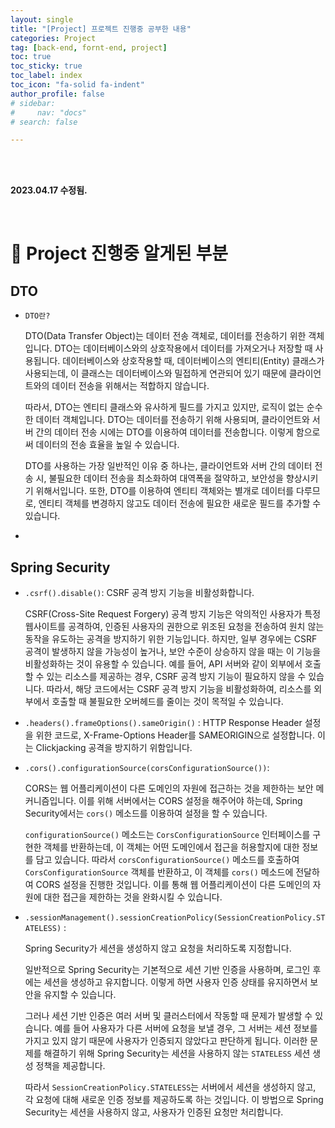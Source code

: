 ```yaml
---
layout: single
title: "[Project] 프로젝트 진행중 공부한 내용"
categories: Project
tag: [back-end, fornt-end, project]
toc: true
toc_sticky: true
toc_label: index
toc_icon: "fa-solid fa-indent"
author_profile: false
# sidebar:
#     nav: "docs"
# search: false

---
```




<br/>

<br/>

**2023.04.17 수정됨.**

<br/>



# 🔖 Project 진행중 알게된 부분



## DTO

- `DTO란?`

  DTO(Data Transfer Object)는 데이터 전송 객체로, 데이터를 전송하기 위한 객체입니다. DTO는 데이터베이스와의 상호작용에서 데이터를 가져오거나 저장할 때 사용됩니다. 데이터베이스와 상호작용할 때, 데이터베이스의 엔티티(Entity) 클래스가 사용되는데, 이 클래스는 데이터베이스와 밀접하게 연관되어 있기 때문에 클라이언트와의 데이터 전송을 위해서는 적합하지 않습니다.

  따라서, DTO는 엔티티 클래스와 유사하게 필드를 가지고 있지만, 로직이 없는 순수한 데이터 객체입니다. DTO는 데이터를 전송하기 위해 사용되며, 클라이언트와 서버 간의 데이터 전송 시에는 DTO를 이용하여 데이터를 전송합니다. 이렇게 함으로써 데이터의 전송 효율을 높일 수 있습니다.

  DTO를 사용하는 가장 일반적인 이유 중 하나는, 클라이언트와 서버 간의 데이터 전송 시, 불필요한 데이터 전송을 최소화하여 대역폭을 절약하고, 보안성을 향상시키기 위해서입니다. 또한, DTO를 이용하여 엔티티 객체와는 별개로 데이터를 다루므로, 엔티티 객체를 변경하지 않고도 데이터 전송에 필요한 새로운 필드를 추가할 수 있습니다.

- 



## Spring Security

- `.csrf().disable()`: CSRF 공격 방지 기능을 비활성화합니다.

  CSRF(Cross-Site Request Forgery) 공격 방지 기능은 악의적인 사용자가 특정 웹사이트를 공격하여, 인증된 사용자의 권한으로 위조된 요청을 전송하여 원치 않는 동작을 유도하는 공격을 방지하기 위한 기능입니다. 하지만, 일부 경우에는 CSRF 공격이 발생하지 않을 가능성이 높거나, 보안 수준이 상승하지 않을 때는 이 기능을 비활성화하는 것이 유용할 수 있습니다. 예를 들어, API 서버와 같이 외부에서 호출할 수 있는 리소스를 제공하는 경우, CSRF 공격 방지 기능이 필요하지 않을 수 있습니다. 따라서, 해당 코드에서는 CSRF 공격 방지 기능을 비활성화하여, 리소스를 외부에서 호출할 때 불필요한 오버헤드를 줄이는 것이 목적일 수 있습니다.



- `.headers().frameOptions().sameOrigin()` :  HTTP Response Header 설정을 위한 코드로, X-Frame-Options Header를 SAMEORIGIN으로 설정합니다. 이는 Clickjacking 공격을 방지하기 위함입니다.

- `.cors().configurationSource(corsConfigurationSource())`:  

  CORS는 웹 어플리케이션이 다른 도메인의 자원에 접근하는 것을 제한하는 보안 메커니즘입니다. 이를 위해 서버에서는 CORS 설정을 해주어야 하는데, Spring Security에서는 `cors()` 메소드를 이용하여 설정을 할 수 있습니다.

  `configurationSource()` 메소드는 `CorsConfigurationSource` 인터페이스를 구현한 객체를 반환하는데, 이 객체는 어떤 도메인에서 접근을 허용할지에 대한 정보를 담고 있습니다. 따라서 `corsConfigurationSource()` 메소드를 호출하여 `CorsConfigurationSource` 객체를 반환하고, 이 객체를 `cors()` 메소드에 전달하여 CORS 설정을 진행한 것입니다. 이를 통해 웹 어플리케이션이 다른 도메인의 자원에 대한 접근을 제한하는 것을 완화시킬 수 있습니다.  

- `.sessionManagement().sessionCreationPolicy(SessionCreationPolicy.STATELESS)` :

   Spring Security가 세션을 생성하지 않고 요청을 처리하도록 지정합니다.

  일반적으로 Spring Security는 기본적으로 세션 기반 인증을 사용하며, 로그인 후에는 세션을 생성하고 유지합니다. 이렇게 하면 사용자 인증 상태를 유지하면서 보안을 유지할 수 있습니다.

  그러나 세션 기반 인증은 여러 서버 및 클러스터에서 작동할 때 문제가 발생할 수 있습니다. 예를 들어 사용자가 다른 서버에 요청을 보낼 경우, 그 서버는 세션 정보를 가지고 있지 않기 때문에 사용자가 인증되지 않았다고 판단하게 됩니다. 이러한 문제를 해결하기 위해 Spring Security는 세션을 사용하지 않는 `STATELESS` 세션 생성 정책을 제공합니다.

  따라서 `SessionCreationPolicy.STATELESS`는 서버에서 세션을 생성하지 않고, 각 요청에 대해 새로운 인증 정보를 제공하도록 하는 것입니다. 이 방법으로 Spring Security는 세션을 사용하지 않고, 사용자가 인증된 요청만 처리합니다.